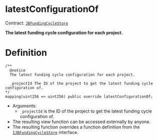 # latestConfigurationOf

Contract: [`JBFundingCycleStore`](/protocol/api/contracts/jbfundingcyclestore/README.md)​‌

**The latest funding cycle configuration for each project.**

# Definition

```solidity
/** 
  @notice 
  The latest funding cycle configuration for each project.

  _projectId The ID of the project to get the latest funding cycle configuration of.
*/
mapping(uint256 => uint256) public override latestConfigurationOf;
```

* Arguments:
  * `_projectId` is the ID of the project to get the latest funding cycle configuration of.
* The resulting view function can be accessed externally by anyone.
* The resulting function overrides a function definition from the [`IJBFundingCycleStore`](/protocol/api/interfaces/ijbfundingcyclestore.md) interface.
